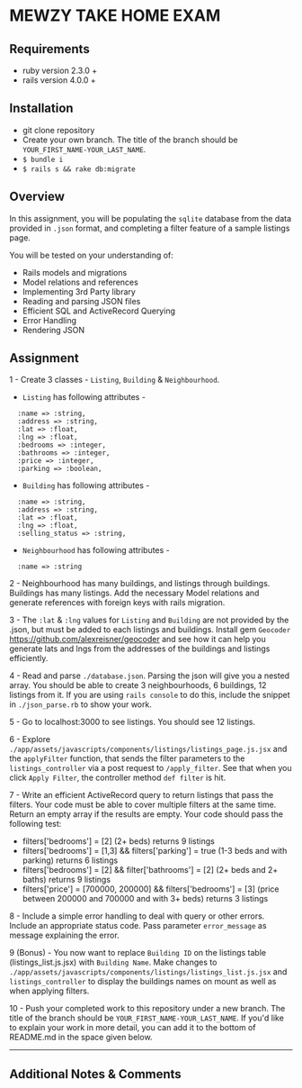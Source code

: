 # MEWZY TAKE HOME EXAM

## Requirements

- ruby version 2.3.0 +
- rails version 4.0.0 +

## Installation

- git clone repository
- Create your own branch. The title of the branch should be `YOUR_FIRST_NAME-YOUR_LAST_NAME`.
- `$ bundle i`
- `$ rails s && rake db:migrate`

## Overview

In this assignment, you will be populating the `sqlite` database from the data provided in `.json` format, and completing a filter feature of a sample listings page.

You will be tested on your understanding of:

- Rails models and migrations
- Model relations and references
- Implementing 3rd Party library
- Reading and parsing JSON files
- Efficient SQL and ActiveRecord Querying
- Error Handling
- Rendering JSON

## Assignment

1 - Create 3 classes - `Listing`, `Building` & `Neighbourhood`.

  - `Listing` has following attributes -

  ```
    :name => :string,
    :address => :string,
    :lat => :float,
    :lng => :float,
    :bedrooms => :integer,
    :bathrooms => :integer,
    :price => :integer,
    :parking => :boolean,
  ```

  - `Building` has following attributes -

  ```
    :name => :string,
    :address => :string,
    :lat => :float,
    :lng => :float,
    :selling_status => :string,
  ```

  - `Neighbourhood` has following attributes -

  ```
    :name => :string
  ```

2 - Neighbourhood has many buildings, and listings through buildings. Buildings has many listings. Add the necessary Model relations and generate references with foreign keys with rails migration.

3 - The `:lat` & `:lng` values for `Listing` and `Building` are not provided by the .json, but must be added to each listings and buildings. Install gem `Geocoder` https://github.com/alexreisner/geocoder and see how it can help you generate lats and lngs from the addresses of the buildings and listings efficiently.

4 - Read and parse `./database.json`. Parsing the json will give you a nested array. You should be able to create 3 neighbourhoods, 6 buildings, 12 listings from it. If you are using `rails console` to do this, include the snippet in `./json_parse.rb` to show your work.

5 - Go to localhost:3000 to see listings. You should see 12 listings.

6 - Explore `./app/assets/javascripts/components/listings/listings_page.js.jsx` and the `applyFilter` function, that sends the filter parameters to the `listings_controller` via a post request to `/apply_filter`. See that when you click `Apply Filter`, the controller method `def filter` is hit.

7 - Write an efficient ActiveRecord query to return listings that pass the filters. Your code must be able to cover multiple filters at the same time. Return an empty array if the results are empty. Your code should pass the following test:

* filters['bedrooms'] = [2] (2+ beds) returns 9 listings
* filters['bedrooms'] = [1,3] && filters['parking'] = true (1-3 beds and with parking) returns 6 listings
* filters['bedrooms'] = [2] && filter['bathrooms'] = [2] (2+ beds and 2+ baths) returns 9 listings
* filters['price'] = [700000, 200000] && filters['bedrooms'] = [3] (price between 200000 and 700000 and with 3+ beds) returns 3 listings

8 - Include a simple error handling to deal with query or other errors. Include an appropriate status code. Pass parameter `error_message` as message explaining the error.

9 (Bonus) - You now want to replace `Building ID` on the listings table (listings_list.js.jsx) with `Building Name`. Make changes to `./app/assets/javascripts/components/listings/listings_list.js.jsx` and `listings_controller` to display the buildings names on mount as well as when applying filters.

10 - Push your completed work to this repository under a new branch. The title of the branch should be `YOUR_FIRST_NAME-YOUR_LAST_NAME`. If you'd like to explain your work in more detail, you can add it to the bottom of README.md in the space given below.

***

## Additional Notes & Comments
